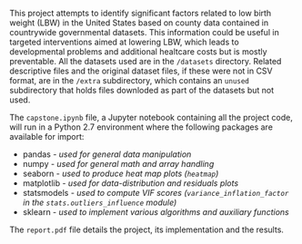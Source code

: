 This project attempts to identify significant factors related to low birth weight (LBW) in the United States based on county data contained in countrywide governmental datasets. This information could be useful in targeted interventions aimed at lowering LBW, which leads to developmental problems and additional healtcare costs but is mostly preventable. All the datasets used are in the `/datasets` directory. Related descriptive files and the original dataset files, if these were not in CSV format, are in the `/extra` subdirectory, which contains an `unused` subdirectory that holds files downloded as part of the datasets but not used.

The `capstone.ipynb` file, a Jupyter notebook containing all the project code, will run in a Python 2.7 environment where the following packages are available for import:
+ pandas - *used for general data manipulation*
+ numpy - *used for general math and array handling*
+ seaborn - *used to produce heat map plots (`heatmap`)* 
+ matplotlib - *used for data-distribution and residuals plots*
+ statsmodels - *used to compute VIF scores (`variance_inflation_factor` in the `stats.outliers_influence` module)*
+ sklearn - *used to implement various algorithms and auxiliary functions*

The `report.pdf` file details the project, its implementation and the results.
